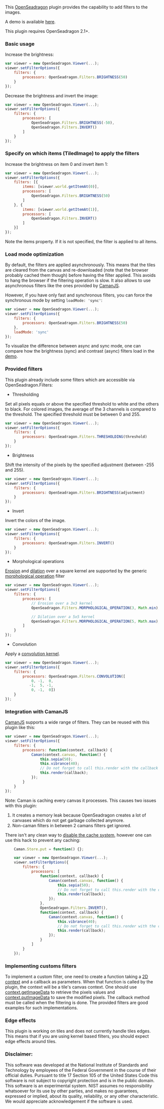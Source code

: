 This [OpenSeadragon](http://openseadragon.github.io/) plugin provides 
the capability to add filters to the images.

A demo is available [here](http://nist-isg.github.io/OpenSeadragonFiltering/).

This plugin requires OpenSeadragon 2.1+.

### Basic usage

Increase the brightness:
`````javascript
var viewer = new OpenSeadragon.Viewer(...);
viewer.setFilterOptions({
    filters: {
        processors: OpenSeadragon.Filters.BRIGHTNESS(50)
    }
});
`````

Decrease the brightness and invert the image:
`````javascript
var viewer = new OpenSeadragon.Viewer(...);
viewer.setFilterOptions({
    filters: {
        processors: [
            OpenSeadragon.Filters.BRIGHTNESS(-50),
            OpenSeadragon.Filters.INVERT()
        ]
    }
});
`````

### Specify on which items (TiledImage) to apply the filters

Increase the brightness on item 0 and invert item 1:
`````javascript
var viewer = new OpenSeadragon.Viewer(...);
viewer.setFilterOptions({
    filters: [{
        items: [viewer.world.getItemAt(0)],
        processors: [
            OpenSeadragon.Filters.BRIGHTNESS(50)
        ]
    }, {
        items: [viewer.world.getItemAt(1)],
        processors: [
            OpenSeadragon.Filters.INVERT()
        ]
    }]
});
`````
Note the items property. If it is not specified, the filter is applied to all
items.

### Load mode optimization

By default, the filters are applied asynchronously. This means that the tiles are
cleared from the canvas and re-downloaded (note that the browser probably cached
them though) before having the filter applied. This avoids to hang the browser
if the filtering operation is slow. It also allows to use asynchronous filters
like the ones provided by [CamanJS](http://camanjs.com).

However, if you have only fast and synchronous filters, you can force the
synchronous mode by setting `loadMode: 'sync'`:

`````javascript
var viewer = new OpenSeadragon.Viewer(...);
viewer.setFilterOptions({
    filters: {
        processors: OpenSeadragon.Filters.BRIGHTNESS(50)
    },
    loadMode: 'sync'
});
`````

To visualize the difference between async and sync mode, one can compare how
the brightness (sync) and contrast (async) filters load in the
[demo](http://nist-isg.github.io/OpenSeadragonFiltering/).

### Provided filters

This plugin already include some filters which are accessible via
OpenSeadragon.Filters:

* Thresholding

Set all pixels equals or above the specified threshold to white and the others
to black. For colored images, the average of the 3 channels is compared to the
threshold. The specified threshold must be between 0 and 255.

`````javascript
var viewer = new OpenSeadragon.Viewer(...);
viewer.setFilterOptions({
    filters: {
        processors: OpenSeadragon.Filters.THRESHOLDING(threshold)
    }
});
`````

* Brightness

Shift the intensity of the pixels by the specified adjustment
(between -255 and 255). 

`````javascript
var viewer = new OpenSeadragon.Viewer(...);
viewer.setFilterOptions({
    filters: {
        processors: OpenSeadragon.Filters.BRIGHTNESS(adjustment)
    }
});
`````

* Invert

Invert the colors of the image.

`````javascript
var viewer = new OpenSeadragon.Viewer(...);
viewer.setFilterOptions({
    filters: {
        processors: OpenSeadragon.Filters.INVERT()
    }
});
`````

* Morphological operations

[Erosion](https://en.wikipedia.org/wiki/Erosion_%28morphology%29)
and [dilation](https://en.wikipedia.org/wiki/Dilation_%28morphology%29)
over a square kernel are supported by the generic
[morphological operation](https://en.wikipedia.org/wiki/Mathematical_morphology)
filter

`````javascript
var viewer = new OpenSeadragon.Viewer(...);
viewer.setFilterOptions({
    filters: {
        processors: [
            // Erosion over a 3x3 kernel
            OpenSeadragon.Filters.MORPHOLOGICAL_OPERATION(3, Math.min),

            // Dilation over a 5x5 kernel
            OpenSeadragon.Filters.MORPHOLOGICAL_OPERATION(5, Math.max),
        ]
    }
});
`````

* Convolution

Apply a [convolution kernel](https://en.wikipedia.org/wiki/Kernel_%28image_processing%29#Convolution).

`````javascript
var viewer = new OpenSeadragon.Viewer(...);
viewer.setFilterOptions({
    filters: {
        processors: OpenSeadragon.Filters.CONVOLUTION([
            0, -1,  0,
           -1,  5, -1,
            0, -1,  0])
    }
});
`````

### Integration with CamanJS

[CamanJS](http://camanjs.com) supports a wide range of filters. They can be
reused with this plugin like this:

`````javascript
var viewer = new OpenSeadragon.Viewer(...);
viewer.setFilterOptions({
    filters: {
        processors: function(context, callback) {
            Caman(context.canvas, function() {
                this.sepia(50);
                this.vibrance(40);
                // Do not forget to call this.render with the callback
                this.render(callback);
            });
        }
    }
});
`````

Note: Caman is caching every canvas it processes. This causes two issues with
this plugin:
1. It creates a memory leak because OpenSeadragon creates a lot of canvases
which do not get garbage collected anymore.
2. Non-caman filters in between 2 camans filters get ignored.

There isn't any clean way to
[disable the cache system](https://github.com/meltingice/CamanJS/issues/185),
however one can use this hack to prevent any caching:

`````javascript
    Caman.Store.put = function() {};

    var viewer = new OpenSeadragon.Viewer(...);
    viewer.setFilterOptions({
        filters: {
            processors: [
                function(context, callback) {
                    Caman(context.canvas, function() {
                        this.sepia(50);
                        // Do not forget to call this.render with the callback
                        this.render(callback);
                    });
                },
                OpenSeadragon.Filters.INVERT(),
                function(context, callback) {
                    Caman(context.canvas, function() {
                        this.vibrance(40);
                        // Do not forget to call this.render with the callback
                        this.render(callback);
                    });
                }
            ]
        }
    });
`````

### Implementing customs filters

To implement a custom filter, one need to create a function taking a
[2D context](https://developer.mozilla.org/en-US/docs/Web/API/CanvasRenderingContext2D)
and a callback as parameters. When that function is called by the plugin,
the context will be a tile's canvas context. One should use
[context.getImageData](https://developer.mozilla.org/en-US/docs/Web/API/CanvasRenderingContext2D/getImageData)
to retrieve the pixels values and
[context.putImageData](https://developer.mozilla.org/en-US/docs/Web/API/CanvasRenderingContext2D/putImageData)
to save the modified pixels.
The callback method must be called when the filtering is done. The provided
filters are good examples for such implementations.

### Edge effects

This plugin is working on tiles and does not currently handle tiles edges.
This means that if you are using kernel based filters, you should expect
edge effects around tiles.

### Disclaimer:

This software was developed at the National Institute of Standards and
Technology by employees of the Federal Government in the course of
their official duties. Pursuant to title 17 Section 105 of the United
States Code this software is not subject to copyright protection and is
in the public domain. This software is an experimental system. NIST assumes
no responsibility whatsoever for its use by other parties, and makes no
guarantees, expressed or implied, about its quality, reliability, or
any other characteristic. We would appreciate acknowledgement if the
software is used.
